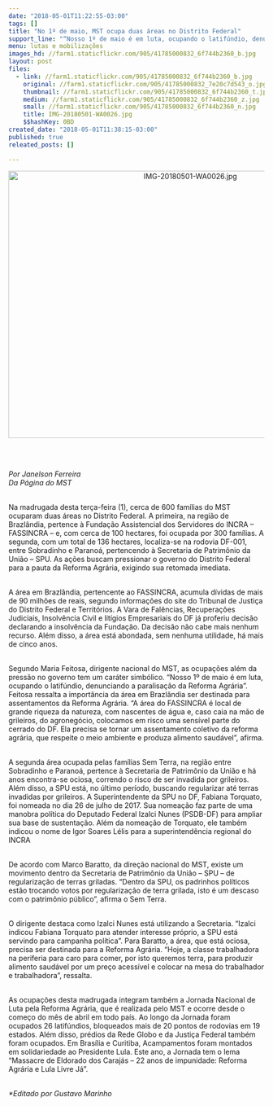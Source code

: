 ```yaml
---
date: "2018-05-01T11:22:55-03:00"
tags: []
title: "No 1º de maio, MST ocupa duas áreas no Distrito Federal"
support_line: "“Nosso 1º de maio é em luta, ocupando o latifúndio, denunciando a paralisação da Reforma Agrária”, destaca Maria Feitosa, da Direção Nacional do MST."
menu: lutas e mobilizações
images_hd: //farm1.staticflickr.com/905/41785000832_6f744b2360_b.jpg
layout: post
files:
  - link: //farm1.staticflickr.com/905/41785000832_6f744b2360_b.jpg
    original: //farm1.staticflickr.com/905/41785000832_7e20c7d543_o.jpg
    thumbnail: //farm1.staticflickr.com/905/41785000832_6f744b2360_t.jpg
    medium: //farm1.staticflickr.com/905/41785000832_6f744b2360_z.jpg
    small: //farm1.staticflickr.com/905/41785000832_6f744b2360_n.jpg
    title: IMG-20180501-WA0026.jpg
    $$hashKey: 0BD
created_date: "2018-05-01T11:38:15-03:00"
published: true
releated_posts: []

---
```

<p style="text-align:center"><img alt="IMG-20180501-WA0026.jpg" height="525" src="//farm1.staticflickr.com/905/41785000832_6f744b2360_b.jpg" width="700" /></p>

<p><br />
&nbsp;</p>

<p><em>Por Janelson Ferreira<br />
Da P&aacute;gina do MST</em><br />
&nbsp;</p>

<p>Na madrugada desta ter&ccedil;a-feira (1), cerca de 600 fam&iacute;lias do MST ocuparam duas &aacute;reas no Distrito Federal. A primeira, na regi&atilde;o de Brazl&acirc;ndia, pertence &agrave; Funda&ccedil;&atilde;o Assistencial dos Servidores do INCRA &ndash; FASSINCRA &ndash; e, com cerca de 100 hectares, foi ocupada por 300 fam&iacute;lias. A segunda, com um total de 136 hectares, localiza-se na rodovia DF-001, entre Sobradinho e Parano&aacute;, pertencendo &agrave; Secretaria de Patrim&ocirc;nio da Uni&atilde;o &ndash; SPU. As a&ccedil;&otilde;es buscam pressionar o governo do Distrito Federal para a pauta da Reforma Agr&aacute;ria, exigindo sua retomada imediata.<br />
&nbsp;</p>

<p>A &aacute;rea em Brazl&acirc;ndia, pertencente ao FASSINCRA, acumula d&iacute;vidas de mais de 90 milh&otilde;es de reais, segundo informa&ccedil;&otilde;es do site do Tribunal de Justi&ccedil;a do Distrito Federal e Territ&oacute;rios. A Vara de Fal&ecirc;ncias, Recupera&ccedil;&otilde;es Judiciais, Insolv&ecirc;ncia Civil e lit&iacute;gios Empresariais do DF j&aacute; proferiu decis&atilde;o declarando a insolv&ecirc;ncia da Funda&ccedil;&atilde;o. Da decis&atilde;o n&atilde;o cabe mais nenhum recurso. Al&eacute;m disso, a &aacute;rea est&aacute; abondada, sem nenhuma utilidade, h&aacute; mais de cinco anos.&nbsp;<br />
&nbsp;</p>

<p>Segundo Maria Feitosa, dirigente nacional do MST, as ocupa&ccedil;&otilde;es al&eacute;m da press&atilde;o no governo tem um car&aacute;ter simb&oacute;lico. &ldquo;Nosso 1&ordm; de maio &eacute; em luta, ocupando o latif&uacute;ndio, denunciando a paralisa&ccedil;&atilde;o da Reforma Agr&aacute;ria&rdquo;.&nbsp;<br />
Feitosa ressalta a import&acirc;ncia da &aacute;rea em Brazl&acirc;ndia ser destinada para assentamentos da Reforma Agr&aacute;ria. &ldquo;A &aacute;rea do FASSINCRA &eacute; local de grande riqueza da natureza, com nascentes de &aacute;gua e, caso caia na m&atilde;o de grileiros, do agroneg&oacute;cio, colocamos em risco uma sens&iacute;vel parte do cerrado do DF. Ela precisa se tornar um assentamento coletivo da reforma agr&aacute;ria, que respeite o meio ambiente e produza alimento saud&aacute;vel&rdquo;, afirma.<br />
&nbsp;</p>

<p>A segunda &aacute;rea ocupada pelas fam&iacute;lias Sem Terra, na regi&atilde;o entre Sobradinho e Parano&aacute;, pertence &agrave; Secretaria de Patrim&ocirc;nio da Uni&atilde;o e h&aacute; anos encontra-se ociosa, correndo o risco de ser invadida por grileiros. Al&eacute;m disso, a SPU est&aacute;, no &uacute;ltimo per&iacute;odo, buscando regularizar at&eacute; terras invadidas por grileiros. A Superintendente da SPU no DF, Fabiana Torquato, foi nomeada no dia 26 de julho de 2017. Sua nomea&ccedil;&atilde;o faz parte de uma manobra pol&iacute;tica do Deputado Federal Izalci Nunes (PSDB-DF) para ampliar sua base de sustenta&ccedil;&atilde;o. Al&eacute;m da nomea&ccedil;&atilde;o de Torquato, ele tamb&eacute;m indicou o nome de Igor Soares L&eacute;lis para a superintend&ecirc;ncia regional do INCRA<br />
&nbsp;</p>

<p>De acordo com Marco Baratto, da dire&ccedil;&atilde;o nacional do MST, existe um movimento dentro da Secretaria de Patrim&ocirc;nio da Uni&atilde;o &ndash; SPU &ndash; de regulariza&ccedil;&atilde;o de terras griladas. &ldquo;Dentro da SPU, os padrinhos pol&iacute;ticos est&atilde;o trocando votos por regulariza&ccedil;&atilde;o de terra grilada, isto &eacute; um descaso com o patrim&ocirc;nio p&uacute;blico&rdquo;, afirma o Sem Terra.&nbsp;<br />
&nbsp;</p>

<p>O dirigente destaca como Izalci Nunes est&aacute; utilizando a Secretaria. &ldquo;Izalci indicou Fabiana Torquato para atender interesse pr&oacute;prio, a SPU est&aacute; servindo para campanha pol&iacute;tica&rdquo;. Para Baratto, a &aacute;rea, que est&aacute; ociosa, precisa ser destinada para a Reforma Agr&aacute;ria. &ldquo;Hoje, a classe trabalhadora na periferia para caro para comer, por isto queremos terra, para produzir alimento saud&aacute;vel por um pre&ccedil;o acess&iacute;vel e colocar na mesa do trabalhador e trabalhadora&rdquo;, ressalta.&nbsp;<br />
&nbsp;</p>

<p>As ocupa&ccedil;&otilde;es desta madrugada integram tamb&eacute;m a Jornada Nacional de Luta pela Reforma Agr&aacute;ria, que &eacute; realizada pelo MST e ocorre desde o come&ccedil;o do m&ecirc;s de abril em todo pa&iacute;s. Ao longo da Jornada foram ocupados 26 latif&uacute;ndios, bloqueados mais de 20 pontos de rodovias em 19 estados. Al&eacute;m disso, pr&eacute;dios da Rede Globo e da Justi&ccedil;a Federal tamb&eacute;m foram ocupados. Em Bras&iacute;lia e Curitiba, Acampamentos foram montados em solidariedade ao Presidente Lula. Este ano, a Jornada tem o lema &ldquo;Massacre de Eldorado dos Caraj&aacute;s &ndash; 22 anos de impunidade: Reforma Agr&aacute;ria e Lula Livre J&aacute;&rdquo;.<br />
&nbsp;</p>

<p><em>*Editado por Gustavo Marinho</em></p>

<p>&nbsp;</p>
